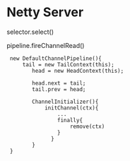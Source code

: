 # Netty Server

selector.select()

pipeline.fireChannelRead()

     new DefaultChannelPipeline(){
         tail = new TailContext(this);
            head = new HeadContext(this);
        
            head.next = tail;
            tail.prev = head;
        
            ChannelInitializer(){
                initChannel(ctx){
                    ...
                    finally{
                        remove(ctx)    
                    }
                  }
            }
     }
   

    

